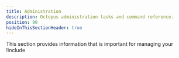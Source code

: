 ```yaml
---
title: Administration
description: Octopus administration tasks and command reference.
position: 90
hideInThisSectionHeader: true
---
```


This section provides information that is important for managing your !include <alpha>
